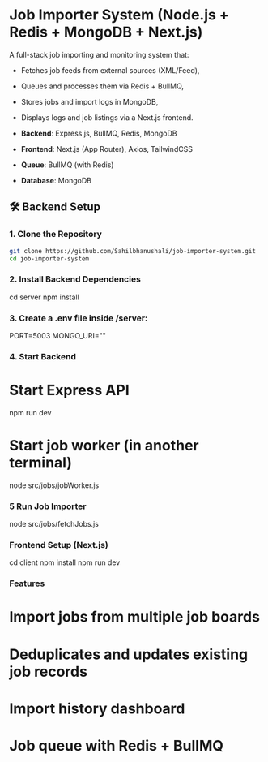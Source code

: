 # Job Importer System (Node.js + Redis + MongoDB + Next.js)

A full-stack job importing and monitoring system that:

- Fetches job feeds from external sources (XML/Feed),
- Queues and processes them via Redis + BullMQ,
- Stores jobs and import logs in MongoDB,
- Displays logs and job listings via a Next.js frontend.

- **Backend**: Express.js, BullMQ, Redis, MongoDB
- **Frontend**: Next.js (App Router), Axios, TailwindCSS
- **Queue**: BullMQ (with Redis)
- **Database**: MongoDB

## 🛠️ Backend Setup

### 1. Clone the Repository

```bash
git clone https://github.com/Sahilbhanushali/job-importer-system.git
cd job-importer-system
```

### 2. Install Backend Dependencies

cd server
npm install

### 3. Create a .env file inside /server:

PORT=5003
MONGO_URI=""

### 4. Start Backend

# Start Express API

npm run dev

# Start job worker (in another terminal)

node src/jobs/jobWorker.js

### 5 Run Job Importer

node src/jobs/fetchJobs.js

### Frontend Setup (Next.js)

cd client
npm install
npm run dev

### Features

# Import jobs from multiple job boards

# Deduplicates and updates existing job records

# Import history dashboard

# Job queue with Redis + BullMQ
